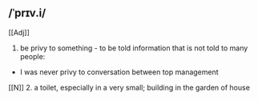 ## /ˈprɪv.i/  
[[Adj]]
1. be privy to  something - to be told information that is not told to many people:

- I was never privy to conversation between top management

[[N]]
2. a toilet, especially in a very small; building in the garden of house